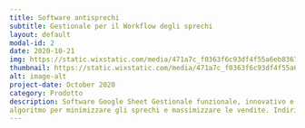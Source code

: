 ```yaml
---
title: Software antisprechi
subtitle: Gestionale per il Workflow degli sprechi
layout: default
modal-id: 2
date: 2020-10-21
img: https://static.wixstatic.com/media/471a7c_f0363f6c93df4f55a6eb8367b4aafd96~mv2.gif
thumbnail: https://static.wixstatic.com/media/471a7c_f0363f6c93df4f55a6eb8367b4aafd96~mv2.gif
alt: image-alt
project-date: October 2020
category: Prodotto
description: Software Google Sheet Gestionale funzionale, innovativo e scalabile per etichette elettroniche. Sviluppato interamente su Piattaforma Cloud. Il prezzo finale del prodotto è calcolato sulla base di uno speciale
algoritmo per minimizzare gli sprechi e massimizzare le vendite. Indirizza le scelte strategiche di Sostenibilità Ambientale, Sostenibilità Sociale e Sostenibilità Economica. Si propone anche come strumento di marketing diretto al consumatore, attraverso il quale comunicare in modo chiaro e immediato gli sforzi intrapresi a livello di Sostenibilità.
---
```

